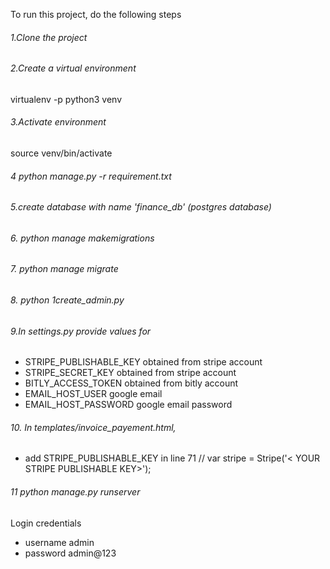 
To run this project, do the following steps
###### 1.Clone the project
###### 2.Create a virtual environment
virtualenv -p python3 venv
###### 3.Activate environment
source venv/bin/activate
###### 4   python manage.py -r requirement.txt
###### 5.create database with name 'finance_db' (postgres database)
###### 6.  python manage makemigrations
###### 7.  python manage migrate
###### 8.  python 1create_admin.py
###### 9.In settings.py provide values for 
- STRIPE_PUBLISHABLE_KEY obtained from stripe account
- STRIPE_SECRET_KEY obtained from stripe account
- BITLY_ACCESS_TOKEN obtained from bitly account
- EMAIL_HOST_USER google email
- EMAIL_HOST_PASSWORD google email password
###### 10. In templates/invoice_payement.html,
- add STRIPE_PUBLISHABLE_KEY in line 71  // var stripe = Stripe('< YOUR STRIPE PUBLISHABLE KEY>');
###### 11  python manage.py runserver

Login credentials
- username admin
- password admin@123
